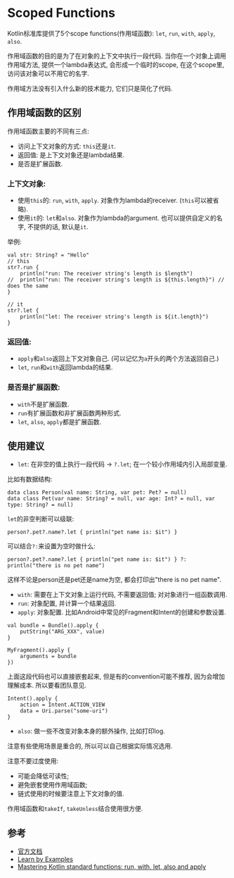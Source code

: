 # Scoped Functions
Kotlin标准库提供了5个scope functions(作用域函数): `let`, `run`, `with`, `apply`, `also`.

作用域函数的目的是为了在对象的上下文中执行一段代码.
当你在一个对象上调用作用域方法, 提供一个lambda表达式, 会形成一个临时的scope, 在这个scope里, 访问该对象可以不用它的名字.

作用域方法没有引入什么新的技术能力, 它们只是简化了代码.

## 作用域函数的区别
作用域函数主要的不同有三点:
* 访问上下文对象的方式: `this`还是`it`.
* 返回值: 是上下文对象还是lambda结果.
* 是否是扩展函数.

### 上下文对象:
* 使用`this`的: `run`, `with`, `apply`. 对象作为lambda的receiver.
(`this`可以被省略).
* 使用`it`的: `let`和`also`. 对象作为lambda的argument. 也可以提供自定义的名字, 不提供的话, 默认是`it`.

举例:
```
val str: String? = "Hello"
// this
str?.run {
    println("run: The receiver string's length is $length")
//  println("run: The receiver string's length is ${this.length}") // does the same
}

// it
str?.let {
    println("let: The receiver string's length is ${it.length}")
}
```

### 返回值:
* `apply`和`also`返回上下文对象自己. (可以记忆为`a`开头的两个方法返回自己.)
* `let`, `run`和`with`返回lambda的结果.

### 是否是扩展函数:
* `with`不是扩展函数.
* `run`有扩展函数和非扩展函数两种形式.
* `let`, `also`, `apply`都是扩展函数.

## 使用建议
* `let`: 在非空的值上执行一段代码 -> `?.let`; 在一个较小作用域内引入局部变量.


比如有数据结构:
```
data class Person(val name: String, var pet: Pet? = null)
data class Pet(var name: String? = null, var age: Int? = null, var type: String? = null)
```
`let`的非空判断可以级联:
```
person?.pet?.name?.let { println("pet name is: $it") }
```
可以结合`?:`来设置为空时做什么:
```
person?.pet?.name?.let { println("pet name is: $it") } ?: println("there is no pet name")
```
这样不论是person还是pet还是name为空, 都会打印出"there is no pet name".

* `with`: 需要在上下文对象上运行代码, 不需要返回值; 对对象进行一组函数调用.
* `run`: 对象配置, 并计算一个结果返回.
* `apply`: 对象配置. 比如Android中常见的Fragment和Intent的创建和参数设置.
```
val bundle = Bundle().apply {
    putString("ARG_XXX", value)
}

MyFragment().apply {
    arguments = bundle
})
```
上面这段代码也可以直接嵌套起来, 但是有的convention可能不推荐, 因为会增加理解成本. 所以要看团队意见. 

```
Intent().apply {
    action = Intent.ACTION_VIEW
    data = Uri.parse("some-uri")
}
```

* `also`: 做一些不改变对象本身的额外操作, 比如打印log.

注意有些使用场景是重合的, 所以可以自己根据实际情况选用.

注意不要过度使用: 
* 可能会降低可读性; 
* 避免嵌套使用作用域函数; 
* 链式使用的时候要注意上下文对象的值.

作用域函数和`takeIf`, `takeUnless`结合使用很方便.

## 参考
* [官方文档](https://kotlinlang.org/docs/reference/scope-functions.html)
* [Learn by Examples](https://play.kotlinlang.org/byExample/06_scope_functions/01_let)
* [Mastering Kotlin standard functions: run, with, let, also and apply](https://medium.com/@elye.project/mastering-kotlin-standard-functions-run-with-let-also-and-apply-9cd334b0ef84)